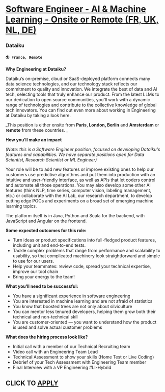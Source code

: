 # [Software Engineer - AI & Machine Learning - Onsite or Remote (FR, UK, NL, DE)](https://www.remotewlb.com/apply/software-engineer-ai-machine-learning-onsite-or-remote-fr-uk-nl-de)  
### Dataiku  
#### `🌎 France, Remote`  

**Why Engineering at Dataiku?**

Dataiku’s on-premise, cloud or SaaS-deployed platform connects many data science technologies, and our technology stack reflects our commitment to quality and innovation. We integrate the best of data and AI tech, selecting tools that truly enhance our product. From the latest LLMs to our dedication to open source communities, you'll work with a dynamic range of technologies and contribute to the collective knowledge of global tech innovators. You can find out even more about working in Engineering at Dataiku by taking a look here.

_This position is either onsite from **Paris, London, Berlin** and **Amsterdam** or **remote** from these countries. _

**How you’ll make an impact**

_(Note: this is a Software Engineer position, focused on developing Dataiku's features and capabilities. We have separate positions open for Data Scientist, Research Scientist or ML Engineer)_

Your role will be to add new features or improve existing ones to help our customers use predictive algorithms and put them into production with an intuitive and user-friendly interface, as well as APIs that let coders control and automate all those operations. You may also develop some other AI features (think NLP, time series, computer vision, labeling management, etc.) or collaborate with the AI Lab, our research department, to develop cutting edge POCs and experiments on a broad set of emerging machine learning topics.

The platform itself is in Java, Python and Scala for the backend, with JavaScript and Angular on the frontend.

**Some expected outcomes for this role:**

  * Turn ideas or product specifications into full-fledged product features, including unit and end-to-end tests.
  * Tackle complex problems that range from performance and scalability to usability, so that complicated machinery look straightforward and simple to use for our users.
  * Help your teammates: review code, spread your technical expertise, improve our tool chain
  * Bring your energy to the team!

**What you'll need to be successful:**

  * You have a significant experience in software engineering
  * You are interested in machine learning and are not afraid of statistics
  * You know that boosted trees are not only about silviculture
  * You can mentor less tenured developers, helping them grow both their technical and non-technical skill
  * You are customer-oriented — you want to understand how the product is used and solve actual customer problems

**What does the hiring process look like?**

  * Initial call with a member of our Technical Recruiting team
  * Video call with an Engineering Team Lead
  * Technical Assessment to show your skills (Home Test or Live Coding)
  * Debrief of your Tech Assessment with Engineering Team member
  * Final Interview with a VP Engineering #LI-Hybrid

  
## CLICK TO [APPLY](https://www.remotewlb.com/apply/software-engineer-ai-machine-learning-onsite-or-remote-fr-uk-nl-de)

